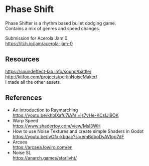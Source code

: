 # Phase Shift
Phase Shifter is a rhythm based bullet dodging game. <br />
Contains a mix of genres and speed changes.

Submission for Acerola Jam 0 <br />
https://itch.io/jam/acerola-jam-0

## Resources
https://soundeffect-lab.info/sound/battle/ <br />
http://kitfox.com/projects/perlinNoiseMaker/ <br />
I made all the other assets.

## References
- An introduction to Raymarching  <br />
https://youtu.be/khblXafu7iA?si=js7vHe-KCsIJi9OK
- Warp Speed <br />
https://www.shadertoy.com/view/Msl3WH
- How to use Noise Textures and create simple Shaders in Godot <br />
https://youtu.be/IvOfx-kbqac?si=emBdboDyAVIpp7dF
- Arcaea <br />
https://arcaea.lowiro.com/en
- Noise SL <br />
https://anarch.games/starlivht/
